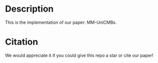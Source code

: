 # Description
This is the implementation of our paper: MM-UniCMBs.

# Citation
We would appreciate it if you could give this repo a star or cite our paper!
